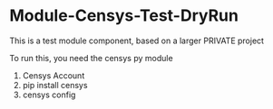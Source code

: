 # Module-Censys-Test-DryRun
This is a test module component,  based on a larger PRIVATE project 

To run this, you need the censys py module 

1) Censys Account
2) pip install censys
3) censys config


